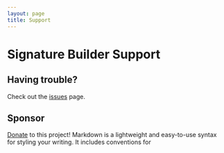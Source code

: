 ```yaml
---
layout: page
title: Support
---
```

# Signature Builder Support

## Having trouble?
Check out the [issues](https://github.com/evansmith1377/signature-builder-public/issues/new/choose) page.

## Sponsor
[Donate](https://github.com/sponsors/evansmith1377) to this project!
Markdown is a lightweight and easy-to-use syntax for styling your writing. It includes conventions for
